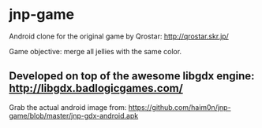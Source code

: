 jnp-game
========
Android clone for the original game by Qrostar:
http://qrostar.skr.jp/

Game objective: merge all jellies with the same color.

Developed on top of the awesome libgdx engine: http://libgdx.badlogicgames.com/ 
---------------------------------------
Grab the actual android image from:
https://github.com/haim0n/jnp-game/blob/master/jnp-gdx-android.apk


